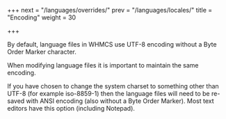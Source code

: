 +++
next = "/languages/overrides/"
prev = "/languages/locales/"
title = "Encoding"
weight = 30

+++

By default, language files in WHMCS use UTF-8 encoding without a Byte Order Marker character.

When modifying language files it is important to maintain the same encoding.

If you have chosen to change the system charset to something other than UTF-8 (for example iso-8859-1) then the language files will need to be re-saved with ANSI encoding (also without a Byte Order Marker). Most text editors have this option (including Notepad).
